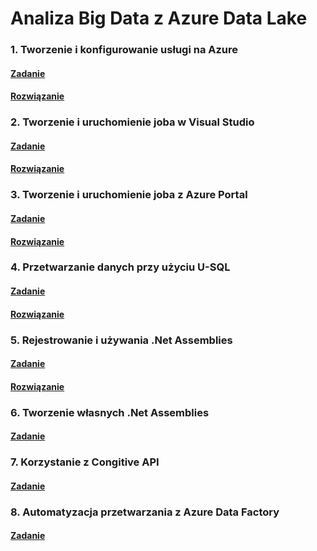 # Analiza Big Data z Azure Data Lake 

### 1. Tworzenie i konfigurowanie usługi na Azure 

#### [Zadanie](./Docs/Task1.md)

#### [Rozwiązanie](./Docs/Task1Solution.md)

### 2. Tworzenie i uruchomienie joba w Visual Studio

#### [Zadanie](./Docs/Task2.md)

#### [Rozwiązanie](./Docs/Task2Solution.md)

### 3. Tworzenie i uruchomienie joba z Azure Portal

#### [Zadanie](./Docs/Task3.md)

#### [Rozwiązanie](./Docs/Task3Solution.md)

### 4. Przetwarzanie danych przy użyciu U-SQL

#### [Zadanie](./Docs/Task4.md)

#### [Rozwiązanie](./Docs/Task4Solution.md)

### 5. Rejestrowanie i używania .Net Assemblies

#### [Zadanie](./Docs/Task5.md)

#### [Rozwiązanie](./Docs/Task5Solution.md)

### 6. Tworzenie własnych .Net Assemblies
#### [Zadanie](./Docs/Task6.md)

### 7. Korzystanie z Congitive API
#### [Zadanie](./Docs/Task7.md)

### 8. Automatyzacja przetwarzania z Azure Data Factory
#### [Zadanie](./Docs/Task7.md)


